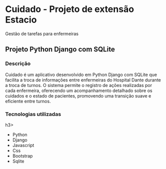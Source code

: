 # Cuidado - Projeto de extensão Estacio
Gestão de tarefas para enfermeiras

<h2> Projeto Python Django com SQLite</h2>

<h3> Descrição </h3>

<p>Cuidado é um aplicativo desenvolvido em Python Django com SQLite que facilita a troca de informações entre enfermeiras do Hospital Dante durante a troca de turnos. O sistema permite o registro de ações realizadas por cada enfermeira, oferecendo um acompanhamento detalhado sobre os cuidados e o estado de pacientes, promovendo uma transição suave e eficiente entre turnos.</p>

<h3>Tecnologias utilizadas</h3>h3>
<ul>
  <li> Python </li>
   <li> Django </li>
   <li> Javascript </li>
   <li> Css </li>
   <li> Bootstrap </li>
   <li> Sqlite </li>
</ul>
